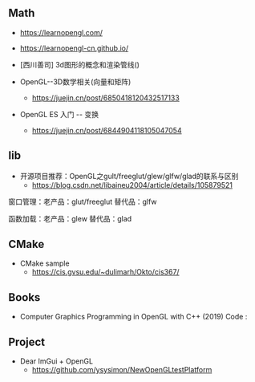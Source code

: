 
## Math
- https://learnopengl.com/
- https://learnopengl-cn.github.io/

- [西川善司]  3d图形的概念和渲染管线()
- OpenGL--3D数学相关(向量和矩阵)
  - https://juejin.cn/post/6850418120432517133

- OpenGL ES 入门 -- 变换
  - https://juejin.cn/post/6844904118105047054




## lib
- 开源项目推荐：OpenGL之gult/freeglut/glew/glfw/glad的联系与区别
  - https://blog.csdn.net/libaineu2004/article/details/105879521

窗口管理：老产品：glut/freeglut 替代品：glfw

函数加载：老产品：glew 替代品：glad


## CMake
- CMake sample
  - https://cis.gvsu.edu/~dulimarh/Okto/cis367/


## Books
- Computer Graphics Programming in OpenGL with C++ (2019)
  Code :



## Project
- Dear ImGui + OpenGL
  - https://github.com/ysysimon/NewOpenGLtestPlatform